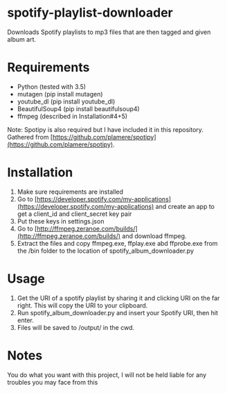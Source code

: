 # spotify-playlist-downloader
Downloads Spotify playlists to mp3 files that are then tagged and given album art.

# Requirements
* Python (tested with 3.5)
* mutagen (pip install mutagen)
* youtube_dl (pip install youtube_dl)
* BeautifulSoup4 (pip install beautifulsoup4)
* ffmpeg (described in Installation#4+5)


Note: Spotipy is also required but I have included it in this repository. Gathered from [https://github.com/plamere/spotipy](https://github.com/plamere/spotipy).

# Installation
1. Make sure requirements are installed
2. Go to [https://developer.spotify.com/my-applications](https://developer.spotify.com/my-applications) and create an app to get a client_id and client_secret key pair
3. Put these keys in settings.json
4. Go to [http://ffmpeg.zeranoe.com/builds/](http://ffmpeg.zeranoe.com/builds/) and download ffmpeg.
5. Extract the files and copy ffmpeg.exe, ffplay.exe abd ffprobe.exe from the /bin folder to the location of spotify_album_downloader.py

# Usage
1. Get the URI of a spotify playlist by sharing it and clicking URI on the far right. This will copy the URI to your clipboard.
2. Run spotify_album_downloader.py and insert your Spotify URI, then hit enter.
3. Files will be saved to /output/ in the cwd.

# Notes
You do what you want with this project, I will not be held liable for any troubles you may face from this